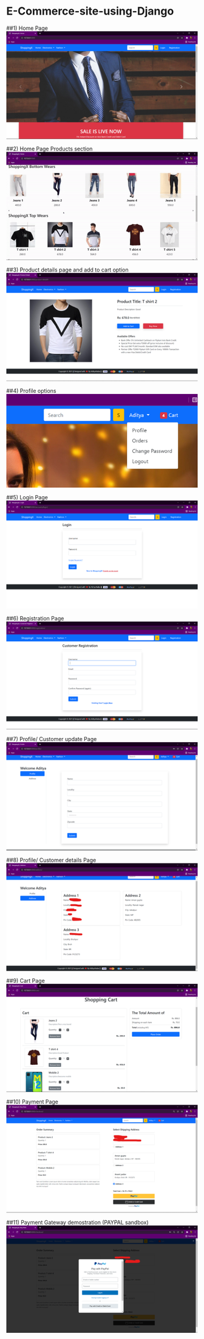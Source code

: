 # E-Commerce-site-using-Django

##1) Home Page
![alt text](https://github.com/adi3120/E-Commerce-site-using-Django/blob/master/githubimages/1.png)

##2) Home Page Products section
![alt text](https://github.com/adi3120/E-Commerce-site-using-Django/blob/master/githubimages/2.gif)

##3) Product details page and add to cart option
![alt text](https://github.com/adi3120/E-Commerce-site-using-Django/blob/master/githubimages/3.png)

##4) Profile options
![alt text](https://github.com/adi3120/E-Commerce-site-using-Django/blob/master/githubimages/4.png)

##5) Login Page
![alt text](https://github.com/adi3120/E-Commerce-site-using-Django/blob/master/githubimages/5.png)

##6) Registration Page
![alt text](https://github.com/adi3120/E-Commerce-site-using-Django/blob/master/githubimages/6.png)

##7) Profile/ Customer update Page
![alt text](https://github.com/adi3120/E-Commerce-site-using-Django/blob/master/githubimages/7.png)

##8) Profile/ Customer details Page
![alt text](https://github.com/adi3120/E-Commerce-site-using-Django/blob/master/githubimages/8.png)

##9) Cart Page
![alt text](https://github.com/adi3120/E-Commerce-site-using-Django/blob/master/githubimages/9.png)

##10) Payment Page
![alt text](https://github.com/adi3120/E-Commerce-site-using-Django/blob/master/githubimages/10.png)

##11) Payment Gateway demostration (PAYPAL sandbox)
![alt text](https://github.com/adi3120/E-Commerce-site-using-Django/blob/master/githubimages/11.png)


